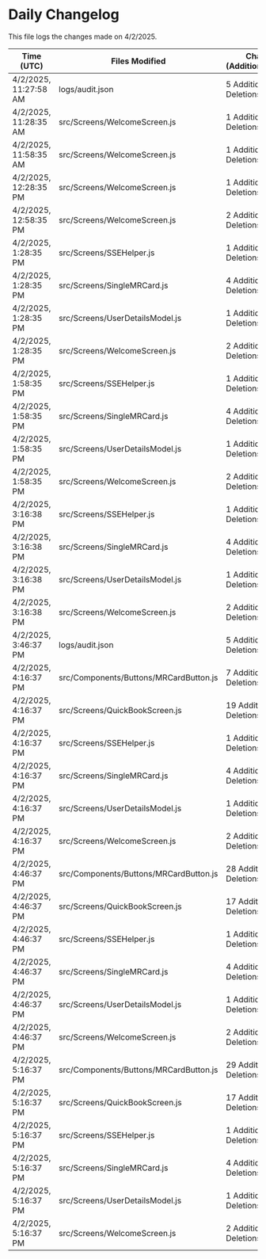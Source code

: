 # Daily Changelog

This file logs the changes made on 4/2/2025.

| Time (UTC)             | Files Modified                    | Changes (Addition/Deletion) |
|------------------------|-----------------------------------|-----------------------------|
| 4/2/2025, 11:27:58 AM | logs/audit.json | 5 Additions & 5 Deletions |
| 4/2/2025, 11:28:35 AM | src/Screens/WelcomeScreen.js | 1 Additions & 0 Deletions|
| 4/2/2025, 11:58:35 AM | src/Screens/WelcomeScreen.js | 1 Additions & 0 Deletions|
| 4/2/2025, 12:28:35 PM | src/Screens/WelcomeScreen.js | 1 Additions & 0 Deletions|
| 4/2/2025, 12:58:35 PM | src/Screens/WelcomeScreen.js | 2 Additions & 1 Deletions|
| 4/2/2025, 1:28:35 PM | src/Screens/SSEHelper.js | 1 Additions & 8 Deletions|
| 4/2/2025, 1:28:35 PM | src/Screens/SingleMRCard.js | 4 Additions & 4 Deletions|
| 4/2/2025, 1:28:35 PM | src/Screens/UserDetailsModel.js | 1 Additions & 1 Deletions|
| 4/2/2025, 1:28:35 PM | src/Screens/WelcomeScreen.js | 2 Additions & 1 Deletions|
| 4/2/2025, 1:58:35 PM | src/Screens/SSEHelper.js | 1 Additions & 8 Deletions|
| 4/2/2025, 1:58:35 PM | src/Screens/SingleMRCard.js | 4 Additions & 4 Deletions|
| 4/2/2025, 1:58:35 PM | src/Screens/UserDetailsModel.js | 1 Additions & 1 Deletions|
| 4/2/2025, 1:58:35 PM | src/Screens/WelcomeScreen.js | 2 Additions & 1 Deletions|
| 4/2/2025, 3:16:38 PM | src/Screens/SSEHelper.js | 1 Additions & 8 Deletions|
| 4/2/2025, 3:16:38 PM | src/Screens/SingleMRCard.js | 4 Additions & 4 Deletions|
| 4/2/2025, 3:16:38 PM | src/Screens/UserDetailsModel.js | 1 Additions & 1 Deletions|
| 4/2/2025, 3:16:38 PM | src/Screens/WelcomeScreen.js | 2 Additions & 1 Deletions|
| 4/2/2025, 3:46:37 PM | logs/audit.json | 5 Additions & 5 Deletions|
| 4/2/2025, 4:16:37 PM | src/Components/Buttons/MRCardButton.js | 7 Additions & 7 Deletions|
| 4/2/2025, 4:16:37 PM | src/Screens/QuickBookScreen.js | 19 Additions & 6 Deletions|
| 4/2/2025, 4:16:37 PM | src/Screens/SSEHelper.js | 1 Additions & 8 Deletions|
| 4/2/2025, 4:16:37 PM | src/Screens/SingleMRCard.js | 4 Additions & 4 Deletions|
| 4/2/2025, 4:16:37 PM | src/Screens/UserDetailsModel.js | 1 Additions & 1 Deletions|
| 4/2/2025, 4:16:37 PM | src/Screens/WelcomeScreen.js | 2 Additions & 1 Deletions|
| 4/2/2025, 4:46:37 PM | src/Components/Buttons/MRCardButton.js | 28 Additions & 13 Deletions|
| 4/2/2025, 4:46:37 PM | src/Screens/QuickBookScreen.js | 17 Additions & 6 Deletions|
| 4/2/2025, 4:46:37 PM | src/Screens/SSEHelper.js | 1 Additions & 8 Deletions|
| 4/2/2025, 4:46:37 PM | src/Screens/SingleMRCard.js | 4 Additions & 4 Deletions|
| 4/2/2025, 4:46:37 PM | src/Screens/UserDetailsModel.js | 1 Additions & 1 Deletions|
| 4/2/2025, 4:46:37 PM | src/Screens/WelcomeScreen.js | 2 Additions & 1 Deletions|
| 4/2/2025, 5:16:37 PM | src/Components/Buttons/MRCardButton.js | 29 Additions & 14 Deletions|
| 4/2/2025, 5:16:37 PM | src/Screens/QuickBookScreen.js | 17 Additions & 6 Deletions|
| 4/2/2025, 5:16:37 PM | src/Screens/SSEHelper.js | 1 Additions & 8 Deletions|
| 4/2/2025, 5:16:37 PM | src/Screens/SingleMRCard.js | 4 Additions & 4 Deletions|
| 4/2/2025, 5:16:37 PM | src/Screens/UserDetailsModel.js | 1 Additions & 1 Deletions|
| 4/2/2025, 5:16:37 PM | src/Screens/WelcomeScreen.js | 2 Additions & 1 Deletions|
